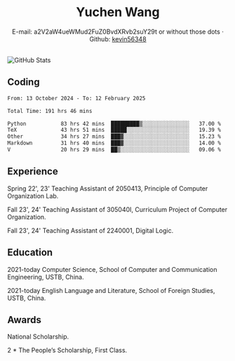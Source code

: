  <center>
     <h1>Yuchen Wang</h1>
     <div>
         <span>
             E-mail:
             a2V2aW4ueWMud2FuZ0BvdXRvb2suY29t or without those dots
         </span>
         ·
         <span>
             Github:
             <a href="https://github.com/kevin56348">kevin56348</a>
         </span>
     </div>
 </center>
<br>
<p><img src="https://github-readme-stats.vercel.app/api?username=kevin56348&amp;show_icons=true" alt="GitHub Stats"></p>

## Coding

<!-- ![Top Langs](https://github-readme-stats.vercel.app/api/top-langs/?username=kevin56348) -->

<!--START_SECTION:waka-->

```txt
From: 13 October 2024 - To: 12 February 2025

Total Time: 191 hrs 46 mins

Python           83 hrs 42 mins  █████████▒░░░░░░░░░░░░░░░   37.00 %
TeX              43 hrs 51 mins  █████░░░░░░░░░░░░░░░░░░░░   19.39 %
Other            34 hrs 27 mins  ███▓░░░░░░░░░░░░░░░░░░░░░   15.23 %
Markdown         31 hrs 40 mins  ███▓░░░░░░░░░░░░░░░░░░░░░   14.00 %
V                20 hrs 29 mins  ██▒░░░░░░░░░░░░░░░░░░░░░░   09.06 %
```

<!--END_SECTION:waka-->

## Experience 

Spring 22', 23' Teaching Assistant of 2050413, Principle of Computer Organization Lab.

Fall 23', 24' Teaching Assistant of 305040I, Curriculum Project of Computer Organization.

Fall 23', 24' Teaching Assistant of 2240001, Digital Logic.

## Education

2021-today Computer Science, School of Computer and Communication Engineering, USTB, China.

2021-today English Language and Literature, School of Foreign Studies, USTB, China.

## Awards

National Scholarship.

2 * The People’s Scholarship, First Class.
